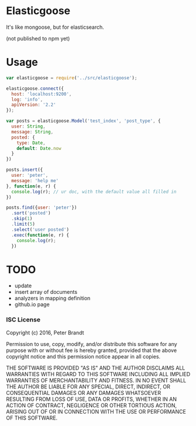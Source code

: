 # Elasticgoose

It's like mongoose, but for elasticsearch.

(not published to npm yet)

# Usage

```javascript
var elasticgoose = require('../src/elasticgoose');

elasticgoose.connect({
  host: 'localhost:9200',
  log: 'info',
  apiVersion: '2.2'
});

var posts = elasticgoose.Model('test_index', 'post_type', {
  user: String,
  message: String,
  posted: {
    type: Date,
    default: Date.now
  }
})

posts.insert({
  user: 'peter',
  message: 'help me'
}, function(e, r) {
  console.log(r); // ur doc, with the default value all filled in
})

posts.find({user: 'peter'})
  .sort('posted')
  .skip(1)
  .limit(5)
  .select('user posted')
  .exec(function(e, r) {
    console.log(r);
  })

```

# TODO

* update
* insert array of documents
* analyzers in mapping definition
* github.io page

### ISC License

Copyright (c) 2016, Peter Brandt

Permission to use, copy, modify, and/or distribute this software for any purpose with or without fee is hereby granted, provided that the above copyright notice and this permission notice appear in all copies.

THE SOFTWARE IS PROVIDED "AS IS" AND THE AUTHOR DISCLAIMS ALL WARRANTIES WITH REGARD TO THIS SOFTWARE INCLUDING ALL IMPLIED WARRANTIES OF MERCHANTABILITY AND FITNESS. IN NO EVENT SHALL THE AUTHOR BE LIABLE FOR ANY SPECIAL, DIRECT, INDIRECT, OR CONSEQUENTIAL DAMAGES OR ANY DAMAGES WHATSOEVER RESULTING FROM LOSS OF USE, DATA OR PROFITS, WHETHER IN AN ACTION OF CONTRACT, NEGLIGENCE OR OTHER TORTIOUS ACTION, ARISING OUT OF OR IN CONNECTION WITH THE USE OR PERFORMANCE OF THIS SOFTWARE.
